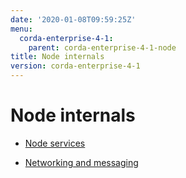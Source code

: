```yaml
---
date: '2020-01-08T09:59:25Z'
menu:
  corda-enterprise-4-1:
    parent: corda-enterprise-4-1-node
title: Node internals
version: corda-enterprise-4-1
---
```



# Node internals


* [Node services](node-services.md)

* [Networking and messaging](messaging.md)



